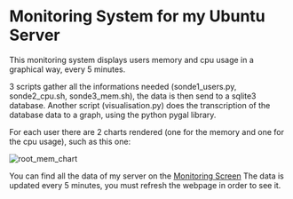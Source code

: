 <h1>Monitoring System for my Ubuntu Server</h1>

This monitoring system displays users memory and cpu usage in a graphical way, every 5 minutes.

3 scripts gather all the informations needed (sonde1_users.py, sonde2_cpu.sh, sonde3_mem.sh), the data is then send to a sqlite3 database.
Another script (visualisation.py) does the transcription of the database data to a graph, using the python pygal library.

For each user there are 2 charts rendered (one for the memory and one for the cpu usage), such as this one:

![root_mem_chart](https://user-images.githubusercontent.com/62560237/113291021-b4eb6a00-92f2-11eb-812b-d83d7553a896.png)

You can find all the data of my server on the [Monitoring Screen](https://monitoring-ubuntu.herokuapp.com/)
The data is updated every 5 minutes, you must refresh the webpage in order to see it.
